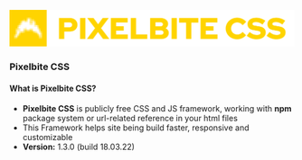 ![img](https://raw.githubusercontent.com/Pixelbite-CSS/.github/main/banner-yellow.png)
### Pixelbite CSS
#### What is Pixelbite CSS?
- **Pixelbite CSS** is publicly free CSS and JS framework, working with **npm** package system or url-related reference in your html files
- This Framework helps site being build faster, responsive and customizable
- **Version:** 1.3.0 (build 18.03.22)